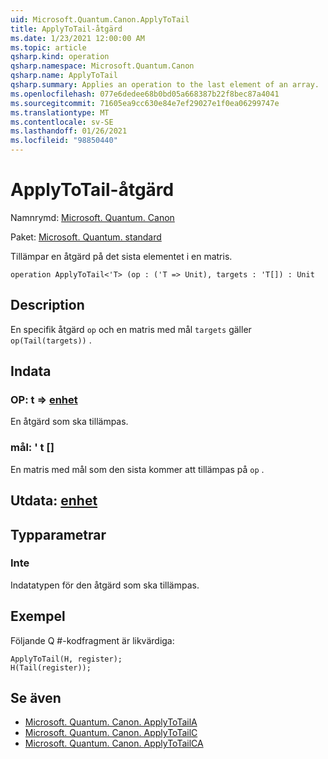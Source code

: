 ```yaml
---
uid: Microsoft.Quantum.Canon.ApplyToTail
title: ApplyToTail-åtgärd
ms.date: 1/23/2021 12:00:00 AM
ms.topic: article
qsharp.kind: operation
qsharp.namespace: Microsoft.Quantum.Canon
qsharp.name: ApplyToTail
qsharp.summary: Applies an operation to the last element of an array.
ms.openlocfilehash: 077e6dedee68b0bd05a668387b22f8bec87a4041
ms.sourcegitcommit: 71605ea9cc630e84e7ef29027e1f0ea06299747e
ms.translationtype: MT
ms.contentlocale: sv-SE
ms.lasthandoff: 01/26/2021
ms.locfileid: "98850440"
---
```

# <a name="applytotail-operation"></a>ApplyToTail-åtgärd

Namnrymd: [Microsoft. Quantum. Canon](xref:Microsoft.Quantum.Canon)

Paket: [Microsoft. Quantum. standard](https://nuget.org/packages/Microsoft.Quantum.Standard)


Tillämpar en åtgärd på det sista elementet i en matris.

```qsharp
operation ApplyToTail<'T> (op : ('T => Unit), targets : 'T[]) : Unit
```


## <a name="description"></a>Description

En specifik åtgärd `op` och en matris med mål `targets` gäller `op(Tail(targets))` .

## <a name="input"></a>Indata

### <a name="op--t--unit"></a>OP: t => [enhet](xref:microsoft.quantum.lang-ref.unit) 

En åtgärd som ska tillämpas.


### <a name="targets--t"></a>mål: ' t []

En matris med mål som den sista kommer att tillämpas på `op` .



## <a name="output--unit"></a>Utdata: [enhet](xref:microsoft.quantum.lang-ref.unit)



## <a name="type-parameters"></a>Typparametrar

### <a name="t"></a>Inte

Indatatypen för den åtgärd som ska tillämpas.

## <a name="example"></a>Exempel

Följande Q #-kodfragment är likvärdiga:

```qsharp
ApplyToTail(H, register);
H(Tail(register));
```

## <a name="see-also"></a>Se även

- [Microsoft. Quantum. Canon. ApplyToTailA](xref:Microsoft.Quantum.Canon.ApplyToTailA)
- [Microsoft. Quantum. Canon. ApplyToTailC](xref:Microsoft.Quantum.Canon.ApplyToTailC)
- [Microsoft. Quantum. Canon. ApplyToTailCA](xref:Microsoft.Quantum.Canon.ApplyToTailCA)